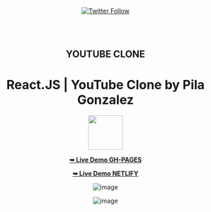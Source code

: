 <div align="center">
  
  [![Twitter Follow](https://img.shields.io/twitter/follow/PilaGonzalezOk?style=social)](https://twitter.com/intent/follow?screen_name=PilaGonzalezOk)

  <br />
  <br />

  <h2 align="center">YOUTUBE CLONE</h2>

  # React.JS | YouTube Clone by Pila Gonzalez
  
  <img src="https://upload.wikimedia.org/wikipedia/commons/thumb/a/a7/React-icon.svg/2300px-React-icon.svg.png" width="78">


  
  
  <a href="https://pilag6.github.io/youtube-Clone/"><strong>➥ Live Demo GH-PAGES</strong></a>
  
  <a href="https://clone-1-youtube.netlify.app/"><strong>➥ Live Demo NETLIFY</strong></a>

![image](https://user-images.githubusercontent.com/79191808/222965790-f9d435be-7ab5-46e6-aa12-245950a3cf63.png)

![image](https://user-images.githubusercontent.com/79191808/222966042-372202dd-cac5-4313-ba95-c2d95d6f138e.png)








</div>

